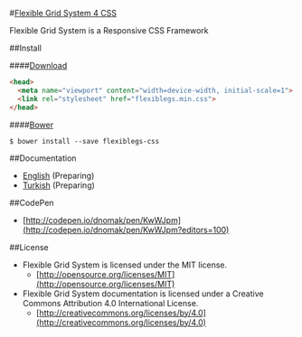 #[Flexible Grid System 4 CSS](http://flexible.gs)

Flexible Grid System is a Responsive CSS Framework

##Install

####[Download](https://raw.githubusercontent.com/flexiblegs/flexiblegs-css/master/flexiblegs.min.css)
```html
<head>
  <meta name="viewport" content="width=device-width, initial-scale=1">
  <link rel="stylesheet" href="flexiblegs.min.css">
</head>
```

####[Bower](http://bower.io)
```
$ bower install --save flexiblegs-css
```

##Documentation
- [English](https://github.com/flexiblegs/docs/tree/master/en/) (Preparing)
- [Turkish](https://github.com/flexiblegs/docs/tree/master/tr/) (Preparing)

##CodePen
- [http://codepen.io/dnomak/pen/KwWJpm](http://codepen.io/dnomak/pen/KwWJpm?editors=100)

##License
- Flexible Grid System is licensed under the MIT license.
  - [http://opensource.org/licenses/MIT](http://opensource.org/licenses/MIT)
- Flexible Grid System documentation is licensed under a Creative Commons Attribution 4.0 International License.
  - [http://creativecommons.org/licenses/by/4.0](http://creativecommons.org/licenses/by/4.0)
